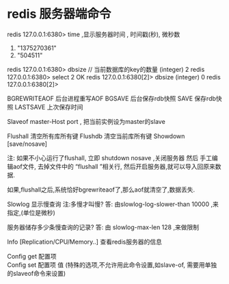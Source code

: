 # redis 服务器端命令

redis 127.0.0.1:6380> time  ,显示服务器时间 , 时间戳(秒), 微秒数
1) "1375270361"
2) "504511"

redis 127.0.0.1:6380> dbsize  // 当前数据库的key的数量
(integer) 2
redis 127.0.0.1:6380> select 2
OK
redis 127.0.0.1:6380[2]> dbsize
(integer) 0
redis 127.0.0.1:6380[2]> 

BGREWRITEAOF 后台进程重写AOF
BGSAVE       后台保存rdb快照
SAVE         保存rdb快照
LASTSAVE     上次保存时间

Slaveof master-Host port  , 把当前实例设为master的slave

Flushall  清空所有库所有键 
Flushdb  清空当前库所有键
Showdown [save/nosave]

注: 如果不小心运行了flushall, 立即 shutdown nosave ,关闭服务器
然后 手工编辑aof文件, 去掉文件中的 “flushall ”相关行, 然后开启服务器,就可以导入回原来数据.

如果,flushall之后,系统恰好bgrewriteaof了,那么aof就清空了,数据丢失.

Slowlog 显示慢查询
注:多慢才叫慢? 
答: 由slowlog-log-slower-than 10000 ,来指定,(单位是微秒)

服务器储存多少条慢查询的记录?
答: 由 slowlog-max-len 128 ,来做限制

Info [Replication/CPU/Memory..] 
查看redis服务器的信息

Config get 配置项  
Config set 配置项 值 (特殊的选项,不允许用此命令设置,如slave-of, 需要用单独的slaveof命令来设置)
